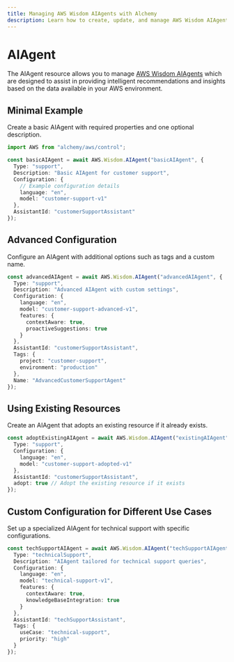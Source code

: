 ```yaml
---
title: Managing AWS Wisdom AIAgents with Alchemy
description: Learn how to create, update, and manage AWS Wisdom AIAgents using Alchemy Cloud Control.
---
```


# AIAgent

The AIAgent resource allows you to manage [AWS Wisdom AIAgents](https://docs.aws.amazon.com/wisdom/latest/userguide/) which are designed to assist in providing intelligent recommendations and insights based on the data available in your AWS environment.

## Minimal Example

Create a basic AIAgent with required properties and one optional description.

```ts
import AWS from "alchemy/aws/control";

const basicAIAgent = await AWS.Wisdom.AIAgent("basicAIAgent", {
  Type: "support",
  Description: "Basic AIAgent for customer support",
  Configuration: {
    // Example configuration details
    language: "en",
    model: "customer-support-v1"
  },
  AssistantId: "customerSupportAssistant"
});
```

## Advanced Configuration

Configure an AIAgent with additional options such as tags and a custom name.

```ts
const advancedAIAgent = await AWS.Wisdom.AIAgent("advancedAIAgent", {
  Type: "support",
  Description: "Advanced AIAgent with custom settings",
  Configuration: {
    language: "en",
    model: "customer-support-advanced-v1",
    features: {
      contextAware: true,
      proactiveSuggestions: true
    }
  },
  AssistantId: "customerSupportAssistant",
  Tags: {
    project: "customer-support",
    environment: "production"
  },
  Name: "AdvancedCustomerSupportAgent"
});
```

## Using Existing Resources

Create an AIAgent that adopts an existing resource if it already exists.

```ts
const adoptExistingAIAgent = await AWS.Wisdom.AIAgent("existingAIAgent", {
  Type: "support",
  Configuration: {
    language: "en",
    model: "customer-support-adopted-v1"
  },
  AssistantId: "customerSupportAssistant",
  adopt: true // Adopt the existing resource if it exists
});
```

## Custom Configuration for Different Use Cases

Set up a specialized AIAgent for technical support with specific configurations.

```ts
const techSupportAIAgent = await AWS.Wisdom.AIAgent("techSupportAIAgent", {
  Type: "technicalSupport",
  Description: "AIAgent tailored for technical support queries",
  Configuration: {
    language: "en",
    model: "technical-support-v1",
    features: {
      contextAware: true,
      knowledgeBaseIntegration: true
    }
  },
  AssistantId: "techSupportAssistant",
  Tags: {
    useCase: "technical-support",
    priority: "high"
  }
});
```